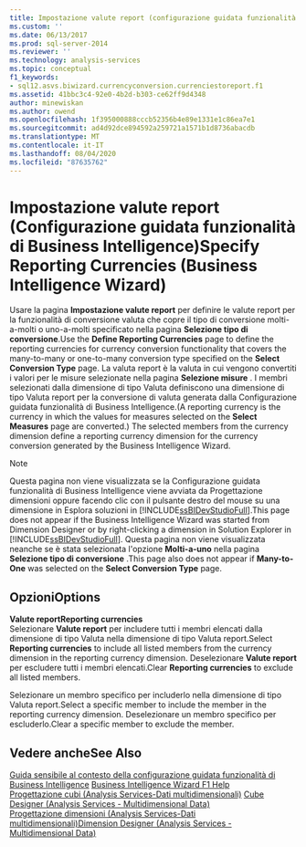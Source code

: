 ```yaml
---
title: Impostazione valute report (configurazione guidata funzionalità di Business Intelligence) | Microsoft Docs
ms.custom: ''
ms.date: 06/13/2017
ms.prod: sql-server-2014
ms.reviewer: ''
ms.technology: analysis-services
ms.topic: conceptual
f1_keywords:
- sql12.asvs.biwizard.currencyconversion.currenciestoreport.f1
ms.assetid: 41bbc3c4-92e0-4b2d-b303-ce62ff9d4348
author: minewiskan
ms.author: owend
ms.openlocfilehash: 1f395000888cccb52356b4e89e1331e1c86ea7e1
ms.sourcegitcommit: ad4d92dce894592a259721a1571b1d8736abacdb
ms.translationtype: MT
ms.contentlocale: it-IT
ms.lasthandoff: 08/04/2020
ms.locfileid: "87635762"
---
```

# <a name="specify-reporting-currencies-business-intelligence-wizard"></a><span data-ttu-id="edc02-102">Impostazione valute report (Configurazione guidata funzionalità di Business Intelligence)</span><span class="sxs-lookup"><span data-stu-id="edc02-102">Specify Reporting Currencies (Business Intelligence Wizard)</span></span>
  <span data-ttu-id="edc02-103">Usare la pagina **Impostazione valute report** per definire le valute report per la funzionalità di conversione valuta che copre il tipo di conversione molti-a-molti o uno-a-molti specificato nella pagina **Selezione tipo di conversione**.</span><span class="sxs-lookup"><span data-stu-id="edc02-103">Use the **Define Reporting Currencies** page to define the reporting currencies for currency conversion functionality that covers the many-to-many or one-to-many conversion type specified on the **Select Conversion Type** page.</span></span> <span data-ttu-id="edc02-104">La valuta report è la valuta in cui vengono convertiti i valori per le misure selezionate nella pagina **Selezione misure** . I membri selezionati dalla dimensione di tipo Valuta definiscono una dimensione di tipo Valuta report per la conversione di valuta generata dalla Configurazione guidata funzionalità di Business Intelligence.</span><span class="sxs-lookup"><span data-stu-id="edc02-104">(A reporting currency is the currency in which the values for measures selected on the **Select Measures** page are converted.) The selected members from the currency dimension define a reporting currency dimension for the currency conversion generated by the Business Intelligence Wizard.</span></span>  
  
> [!NOTE]  
>  <span data-ttu-id="edc02-105">Questa pagina non viene visualizzata se la Configurazione guidata funzionalità di Business Intelligence viene avviata da Progettazione dimensioni oppure facendo clic con il pulsante destro del mouse su una dimensione in Esplora soluzioni in [!INCLUDE[ssBIDevStudioFull](../includes/ssbidevstudiofull-md.md)].</span><span class="sxs-lookup"><span data-stu-id="edc02-105">This page does not appear if the Business Intelligence Wizard was started from Dimension Designer or by right-clicking a dimension in Solution Explorer in [!INCLUDE[ssBIDevStudioFull](../includes/ssbidevstudiofull-md.md)].</span></span> <span data-ttu-id="edc02-106">Questa pagina non viene visualizzata neanche se è stata selezionata l'opzione **Molti-a-uno** nella pagina **Selezione tipo di conversione** .</span><span class="sxs-lookup"><span data-stu-id="edc02-106">This page also does not appear if **Many-to-One** was selected on the **Select Conversion Type** page.</span></span>  
  
## <a name="options"></a><span data-ttu-id="edc02-107">Opzioni</span><span class="sxs-lookup"><span data-stu-id="edc02-107">Options</span></span>  
 <span data-ttu-id="edc02-108">**Valute report**</span><span class="sxs-lookup"><span data-stu-id="edc02-108">**Reporting currencies**</span></span>  
 <span data-ttu-id="edc02-109">Selezionare **Valute report** per includere tutti i membri elencati dalla dimensione di tipo Valuta nella dimensione di tipo Valuta report.</span><span class="sxs-lookup"><span data-stu-id="edc02-109">Select **Reporting currencies** to include all listed members from the currency dimension in the reporting currency dimension.</span></span> <span data-ttu-id="edc02-110">Deselezionare **Valute report** per escludere tutti i membri elencati.</span><span class="sxs-lookup"><span data-stu-id="edc02-110">Clear **Reporting currencies** to exclude all listed members.</span></span>  
  
 <span data-ttu-id="edc02-111">Selezionare un membro specifico per includerlo nella dimensione di tipo Valuta report.</span><span class="sxs-lookup"><span data-stu-id="edc02-111">Select a specific member to include the member in the reporting currency dimension.</span></span> <span data-ttu-id="edc02-112">Deselezionare un membro specifico per escluderlo.</span><span class="sxs-lookup"><span data-stu-id="edc02-112">Clear a specific member to exclude the member.</span></span>  
  
## <a name="see-also"></a><span data-ttu-id="edc02-113">Vedere anche</span><span class="sxs-lookup"><span data-stu-id="edc02-113">See Also</span></span>  
 <span data-ttu-id="edc02-114">[Guida sensibile al contesto della configurazione guidata funzionalità di Business Intelligence](business-intelligence-wizard-f1-help.md) </span><span class="sxs-lookup"><span data-stu-id="edc02-114">[Business Intelligence Wizard F1 Help](business-intelligence-wizard-f1-help.md) </span></span>  
 <span data-ttu-id="edc02-115">[Progettazione cubi &#40;Analysis Services-Dati multidimensionali&#41;](cube-designer-analysis-services-multidimensional-data.md) </span><span class="sxs-lookup"><span data-stu-id="edc02-115">[Cube Designer &#40;Analysis Services - Multidimensional Data&#41;](cube-designer-analysis-services-multidimensional-data.md) </span></span>  
 [<span data-ttu-id="edc02-116">Progettazione dimensioni &#40;Analysis Services-Dati multidimensionali&#41;</span><span class="sxs-lookup"><span data-stu-id="edc02-116">Dimension Designer &#40;Analysis Services - Multidimensional Data&#41;</span></span>](dimension-designer-analysis-services-multidimensional-data.md)  
  
  
